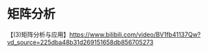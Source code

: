 # 矩阵分析

【(3)矩阵分析与应用】https://www.bilibili.com/video/BV1fb41137Qw?vd_source=225dba48b31d269151658db856705273